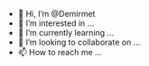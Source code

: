- 👋 Hi, I’m @Demirmet
- 👀 I’m interested in ...
- 🌱 I’m currently learning ...
- 💞️ I’m looking to collaborate on ...
- 📫 How to reach me ...

<!---
Demirmet/Demirmet is a ✨ special ✨ repository because its `README.md` (this file) appears on your GitHub profile.
You can click the Preview link to take a look at your changes.
--->
